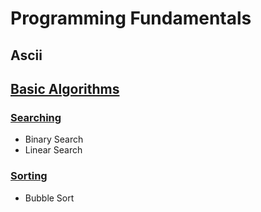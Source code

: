 # Programming Fundamentals

## Ascii

## [Basic Algorithms](./src/basic-algorithms/theory/README.md)

### [Searching](./src/basic-algorithms/searching/README.md)

-   Binary Search
-   Linear Search

### [Sorting](./src/basic-algorithms/sorting/README.md)

-   Bubble Sort
